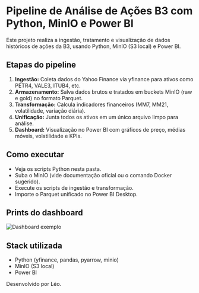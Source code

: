 # Pipeline de Análise de Ações B3 com Python, MinIO e Power BI

Este projeto realiza a ingestão, tratamento e visualização de dados históricos de ações da B3, usando Python, MinIO (S3 local) e Power BI.

## Etapas do pipeline

1. **Ingestão:** Coleta dados do Yahoo Finance via yfinance para ativos como PETR4, VALE3, ITUB4, etc.
2. **Armazenamento:** Salva dados brutos e tratados em buckets MinIO (raw e gold) no formato Parquet.
3. **Transformação:** Calcula indicadores financeiros (MM7, MM21, volatilidade, variação diária).
4. **Unificação:** Junta todos os ativos em um único arquivo limpo para análise.
5. **Dashboard:** Visualização no Power BI com gráficos de preço, médias móveis, volatilidade e KPIs.

## Como executar

- Veja os scripts Python nesta pasta.
- Suba o MinIO (vide documentação oficial ou o comando Docker sugerido).
- Execute os scripts de ingestão e transformação.
- Importe o Parquet unificado no Power BI Desktop.

## Prints do dashboard

![Dashboard exemplo](docs/dashboard_exemplo.png)

## Stack utilizada

- Python (yfinance, pandas, pyarrow, minio)
- MinIO (S3 local)
- Power BI

Desenvolvido por Léo.

